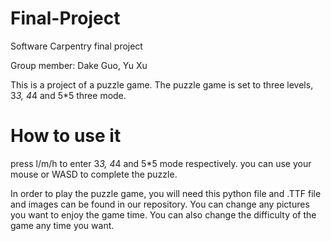 # Final-Project
Software Carpentry final project

Group member: Dake Guo, Yu Xu

This is a project of a puzzle game. The puzzle game is set to three levels, 3*3, 4*4 and 5*5 three mode.

# How to use it

press l/m/h to enter 3*3, 4*4 and 5*5 mode respectively. you can use your mouse or WASD to complete the puzzle.

In order to play the puzzle game, you will need this python file and .TTF file and images can be found in our repository. 
You can change any pictures you want to enjoy the game time.
You can also change the difficulty of the game any time you want.

